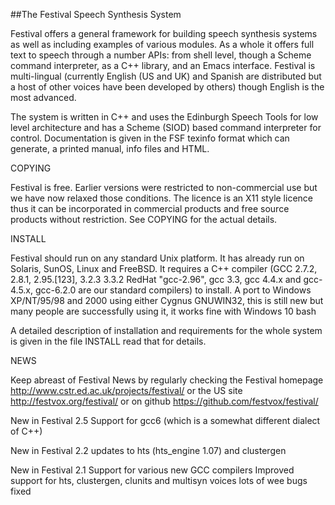 ##The Festival Speech Synthesis System

Festival offers a general framework for building speech synthesis
systems as well as including examples of various modules.  As a whole
it offers full text to speech through a number APIs: from shell level,
though a Scheme command interpreter, as a C++ library, and an Emacs
interface.  Festival is multi-lingual (currently English (US and UK)
and Spanish are distributed but a host of other voices have been
developed by others) though English is the most advanced.

The system is written in C++ and uses the Edinburgh Speech Tools
for low level architecture and has a Scheme (SIOD) based command
interpreter for control.  Documentation is given in the FSF texinfo
format which can generate, a printed manual, info files and HTML.

COPYING

Festival is free.  Earlier versions were restricted to non-commercial
use but we have now relaxed those conditions.  The licence is an X11
style licence thus it can be incorporated in commercial products
and free source products without restriction.  See COPYING for the
actual details.

INSTALL

Festival should run on any standard Unix platform.  It has already run
on Solaris, SunOS, Linux and FreeBSD.  It requires a C++ compiler (GCC
2.7.2, 2.8.1, 2.95.[123], 3.2.3 3.3.2 RedHat "gcc-2.96", gcc 3.3, gcc
4.4.x and gcc-4.5.x, gcc-6.2.0 are our standard compilers) to
install. A port to Windows XP/NT/95/98 and 2000 using either Cygnus
GNUWIN32, this is still new but many people are successfully using it,
it works fine with Windows 10 bash

A detailed description of installation and requirements for the whole
system is given in the file INSTALL read that for details.

NEWS

Keep abreast of Festival News by regularly checking the Festival homepage
   http://www.cstr.ed.ac.uk/projects/festival/
or the US site
   http://festvox.org/festival/
or on github
   https://github.com/festvox/festival/

New in Festival 2.5
   Support for gcc6 (which is a somewhat different dialect of C++)

New in Festival 2.2
   updates to hts (hts_engine 1.07) and clustergen

New in Festival 2.1
   Support for various new GCC compilers
   Improved support for hts, clustergen, clunits and multisyn voices
   lots of wee bugs fixed


